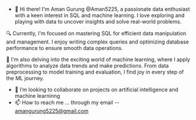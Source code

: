 
- 👋 Hi there! I'm Aman Gurung @Aman5225, a passionate data enthusiast with a keen interest in SQL and machine learning. I love exploring and playing with data to uncover insights and solve real-world problems.

🔍 Currently, I'm focused on mastering SQL for efficient data manipulation and management. I enjoy writing complex queries and optimizing database performance to ensure smooth data operations.

🤖 I'm also delving into the exciting world of machine learning, where I apply algorithms to analyze data trends and make predictions. From data preprocessing to model training and evaluation, I find joy in every step of the ML journey.

- 💞️ I’m looking to collaborate on projects on artificial intelligence and machine learninng 
- 📫 How to reach me ... through my email -- amangurung5225@gmail.com

<!---
Aman5225/Aman5225 is a ✨ special ✨ repository because its `README.md` (this file) appears on your GitHub profile.
You can click the Preview link to take a look at your changes.
--->
